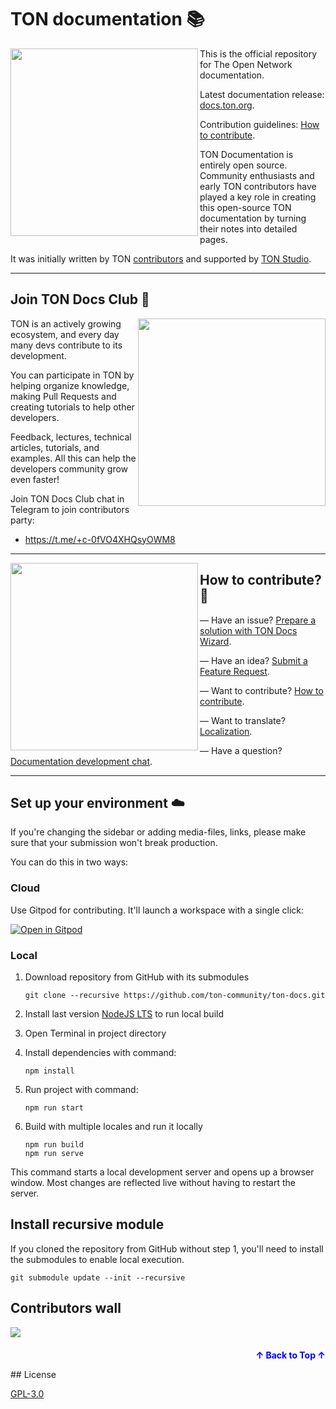 # TON documentation 📚

<img align="left" width="300px" src="static\img\readme\about.png">

This is the official repository for The Open Network documentation.

Latest documentation release: [docs.ton.org](https://docs.ton.org).

Contribution guidelines: [How to contribute](https://docs.ton.org/v3/contribute).

TON Documentation is entirely open source. Community enthusiasts and early TON contributors have played a key role in creating this open-source TON documentation by turning their notes into detailed pages.

It was initially written by TON [contributors](/v3/contribute/maintainers/) and supported by [TON Studio](https://tonstudio.io/).

---

## Join TON Docs Club 💎

<img align="right" width="300px" src="static\img\readme\contribute.png">

TON is an actively growing ecosystem, and every day many devs contribute to its development.

You can participate in TON by helping organize knowledge, making Pull Requests and creating tutorials to help other developers.

Feedback, lectures, technical articles, tutorials, and examples. All this can help the developers community grow even faster!

Join TON Docs Club chat in Telegram to join contributors party:

- https://t.me/+c-0fVO4XHQsyOWM8

---

<img align="left" width="300px" src="static\img\readme\how.png">

## How to contribute? 🦄

— Have an issue? [Prepare a solution with TON Docs Wizard](https://t.me/ton_docs_bot).

— Have an idea? [Submit a Feature Request](https://github.com/ton-community/ton-docs/issues/new/choose).

— Want to contribute? [How to contribute](https://docs.ton.org/v3/contribute).

— Want to translate? [Localization](https://docs.ton.org/v3/contribute/localization-program/how-to-contribute).

— Have a question? [Documentation development chat](https://t.me/+c-0fVO4XHQsyOWM8).

---

## Set up your environment ☁️

If you're changing the sidebar or adding media-files, links, please make sure that your submission won't break production.

You can do this in two ways:

### Cloud

Use Gitpod for contributing. It'll launch a workspace with a single click:

[![Open in Gitpod](https://gitpod.io/button/open-in-gitpod.svg)](https://gitpod.io/#https://github.com/ton-community/ton-docs)

### Local

1. Download repository from GitHub with its submodules

   ```
   git clone --recursive https://github.com/ton-community/ton-docs.git
   ```

2. Install last version [NodeJS LTS](https://nodejs.org/en/download/) to run local build
3. Open Terminal in project directory
4. Install dependencies with command:

   ```
   npm install
   ```

5. Run project with command:

   ```
   npm run start
   ```

6. Build with multiple locales and run it locally

   ```
   npm run build
   npm run serve
   ```

This command starts a local development server and opens up a browser window. Most changes are reflected live without having to restart the server.

## Install recursive module

If you cloned the repository from GitHub without step 1, you'll need to install the submodules to enable local execution.

```
git submodule update --init --recursive
```

## Contributors wall

<a href="https://github.com/ton-community/ton-docs/graphs/contributors">
  <img src="https://contrib.rocks/image?repo=ton-community/ton-docs&max=204" />
</a>

<p align="right" style="font-size: 14px; color: #555; margin-top: 20px;">
  <a href="#readme-top" style="text-decoration: none; color: blue; font-weight: bold;">
    ↑ Back to Top ↑
  </a>
</p>
## License

[GPL-3.0](https://choosealicense.com/licenses/gpl-3.0/)
